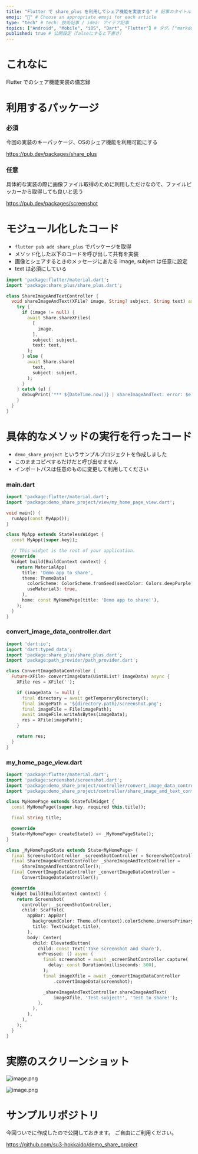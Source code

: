 ```yaml
---
title: "Flutter で share_plus を利用してシェア機能を実装する" # 記事のタイトル
emoji: "📱" # Choose an appropriate emoji for each article
type: "tech" # tech: 技術記事 / idea: アイデア記事
topics: ["Android", "Mobile", "iOS", "Dart", "Flutter"] # タグ。["markdown", "rust", "aws"]のように指定する
published: true # 公開設定（falseにすると下書き）
---
```

# これなに
Flutter でのシェア機能実装の備忘録


# 利用するパッケージ
### 必須

今回の実装のキーパッケージ、OSのシェア機能を利用可能にする

https://pub.dev/packages/share_plus

### 任意

具体的な実装の際に画像ファイル取得のために利用しただけなので、ファイルピッカーから取得しても良いと思う

https://pub.dev/packages/screenshot


# モジュール化したコード
- `flutter pub add share_plus` でパッケージを取得
- メソッド化した以下のコードを呼び出して共有を実装
- 画像とシェアするときのメッセージにあたる image, subject は任意に設定
- text は必須にしている
```dart
import 'package:flutter/material.dart';
import 'package:share_plus/share_plus.dart';

class ShareImageAndTextController {
  void shareImageAndText(XFile? image, String? subject, String text) async {
    try {
      if (image != null) {
        await Share.shareXFiles(
          [
            image,
          ],
          subject: subject,
          text: text,
        );
      } else {
        await Share.share(
          text,
          subject: subject,
        );
      }
    } catch (e) {
      debugPrint('*** ${DateTime.now()} | shareImageAndText: error: $e');
    }
  }
}
```


# 具体的なメソッドの実行を行ったコード
- `demo_share_project` というサンプルプロジェクトを作成しました
- このままコピペするだけだと呼び出せません
- インポートパスは任意のものに変更して利用してください

### main.dart

```dart
import 'package:flutter/material.dart';
import 'package:demo_share_project/view/my_home_page_view.dart';

void main() {
  runApp(const MyApp());
}

class MyApp extends StatelessWidget {
  const MyApp({super.key});

  // This widget is the root of your application.
  @override
  Widget build(BuildContext context) {
    return MaterialApp(
      title: 'Demo app to share',
      theme: ThemeData(
        colorScheme: ColorScheme.fromSeed(seedColor: Colors.deepPurple),
        useMaterial3: true,
      ),
      home: const MyHomePage(title: 'Demo app to share!'),
    );
  }
}
```

### convert_image_data_controller.dart

```dart
import 'dart:io';
import 'dart:typed_data';
import 'package:share_plus/share_plus.dart';
import 'package:path_provider/path_provider.dart';

class ConvertImageDataController {
  Future<XFile> convertImageData(Uint8List? imageData) async {
    XFile res = XFile('');

    if (imageData != null) {
      final directory = await getTemporaryDirectory();
      final imagePath = '${directory.path}/screenshot.png';
      final imageFile = File(imagePath);
      await imageFile.writeAsBytes(imageData);
      res = XFile(imagePath);
    }

    return res;
  }
}
```

### my_home_page_view.dart

```dart
import 'package:flutter/material.dart';
import 'package:screenshot/screenshot.dart';
import 'package:demo_share_project/controller/convert_image_data_controller.dart';
import 'package:demo_share_project/controller/share_image_and_text_controller.dart';

class MyHomePage extends StatefulWidget {
  const MyHomePage({super.key, required this.title});

  final String title;

  @override
  State<MyHomePage> createState() => _MyHomePageState();
}

class _MyHomePageState extends State<MyHomePage> {
  final ScreenshotController _screenShotController = ScreenshotController();
  final ShareImageAndTextController _shareImageAndTextController =
      ShareImageAndTextController();
  final ConvertImageDataController _convertImageDataController =
      ConvertImageDataController();

  @override
  Widget build(BuildContext context) {
    return Screenshot(
      controller: _screenShotController,
      child: Scaffold(
        appBar: AppBar(
          backgroundColor: Theme.of(context).colorScheme.inversePrimary,
          title: Text(widget.title),
        ),
        body: Center(
          child: ElevatedButton(
            child: const Text('Take screenshot and share'),
            onPressed: () async {
              final screenshot = await _screenShotController.capture(
                delay: const Duration(milliseconds: 500),
              );
              final imageXfile = await _convertImageDataController
                  .convertImageData(screenshot);

              _shareImageAndTextController.shareImageAndText(
                  imageXfile, 'Test subject!', 'Test to share!');
            },
          ),
        ),
      ),
    );
  }
}
```


# 実際のスクリーンショット

![image.png](https://qiita-image-store.s3.ap-northeast-1.amazonaws.com/0/2819748/7e4d3a6e-b752-96ce-f417-3e67e9a32d08.png)

![image.png](https://qiita-image-store.s3.ap-northeast-1.amazonaws.com/0/2819748/3377c9da-7938-e5c6-f8d4-0f2183699168.png)


# サンプルリポジトリ
今回ついでに作成したので公開しておきます。
ご自由にご利用ください。

https://github.com/su3-hokkaido/demo_share_project

